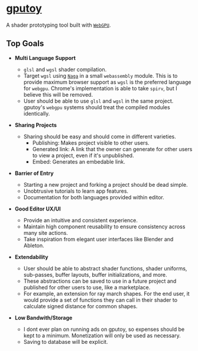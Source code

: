 # [gputoy](gputoy.io)

A shader prototyping tool built with [`WebGPU`](https://www.w3.org/TR/webgpu/).

## **Top Goals**


- **Multi Language Support**
  - `glsl` and `wgsl` shader compilation.
  - Target `wgsl` using [`Naga`](https://github.com/gfx-rs/naga) in a small `webassembly` module. This is to provide maximum browser support as `wgsl` is the preferred language for `webgpu`. Chrome's implementation is able to take `spirv`, but I believe this will be removed.
  - User should be able to use `glsl` and `wgsl` in the same project. gputoy's `webgpu` systems should treat the compiled modules identically.

- **Sharing Projects**
  - Sharing should be easy and should come in different varieties.
    - Publishing: Makes project visible to other users. 
    - Generated link: A link that the owner can generate for other users to view a project, even if it's unpublished.
    - Embed: Generates an embedable link.

- **Barrier of Entry**
  - Starting a new project and forking a project should be dead simple.
  - Unobtrusive tutorials to learn app features.
  - Documentation for both languages provided within editor. 


- **Good Editor UX/UI**
  - Provide an intuitive and consistent experience. 
  - Maintain high component reusability to ensure consistency across many site actions. 
  - Take inspiration from elegant user interfaces like Blender and Ableton.

- **Extendability**
  - User should be able to abstract shader functions, shader uniforms, sub-passes, buffer layouts, buffer initializations, and more.
  - These abstractions can be saved to use in a future project and published for other users to use, like a marketplace.
  - For example, an extension for ray march shapes. For the end user, it would provide a set of functions they can call in their shader to calculate signed distance for common shapes.

- **Low Bandwith/Storage**
  - I dont ever plan on running ads on gputoy, so expenses should be kept to a minimum. Monetization will only be used as necessary.
  - Saving to database will be explicit.